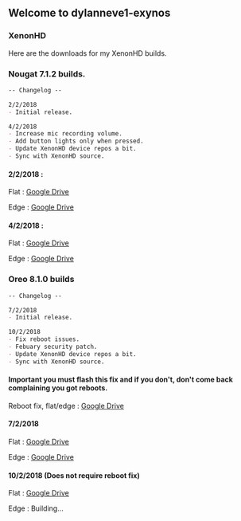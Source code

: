 ## Welcome to dylanneve1-exynos

### XenonHD

Here are the downloads for my XenonHD builds.

### Nougat 7.1.2 builds.

```markdown
-- Changelog --

2/2/2018
- Initial release.

4/2/2018
- Increase mic recording volume.
- Add button lights only when pressed.
- Update XenonHD device repos a bit.
- Sync with XenonHD source.
```

#### 2/2/2018 :

Flat : <a href="https://drive.google.com/file/d/1Qao1NmHD17kP54VLBFD_GTr9UNZGw66Z/view?usp=drivesdk">Google Drive</a>

Edge : <a href="https://drive.google.com/open?id=10POMiGSh-Dk9UgVXAfr5K6Z4Qd0POT8K">Google Drive</a>

#### 4/2/2018 :

Flat : <a href="https://drive.google.com/open?id=1iLCD2Ma96GIIIqIGYwXUge4KPoNOy4C9">Google Drive</a>

Edge : <a href="https://drive.google.com/open?id=1fyTevAygtNYoXfEdYgmLlVJxTu_ftAm-">Google Drive</a>

### Oreo 8.1.0 builds

```markdown
-- Changelog --

7/2/2018
- Initial release.

10/2/2018
- Fix reboot issues.
- Febuary security patch.
- Update XenonHD device repos a bit.
- Sync with XenonHD source.
```

#### Important you must flash this fix and if you don't, don't come back complaining you got reboots.

Reboot fix, flat/edge : <a href="https://drive.google.com/open?id=1HlcQAcJ7RCc0SQKWwMSj4VR-u6VdvqSk">Google Drive</a>

#### 7/2/2018

Flat : <a href="https://drive.google.com/open?id=1CC5fJAME7GISs7xa_clBS0TwvZeeKYpH">Google Drive</a>

Edge : <a href="https://drive.google.com/open?id=1KZGEFHx9eDMApd4OcPGwmrdoyvIfyNwF">Google Drive</a>

#### 10/2/2018 (Does not require reboot fix)

Flat : <a href="https://drive.google.com/open?id=1fRLdgvbv4BPx9FOS0Z9lXCkRdhiv6uuE">Google Drive</a>

Edge : Building...
